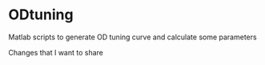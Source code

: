 # ODtuning

Matlab scripts to generate OD tuning curve and calculate some parameters

Changes that I want to share
